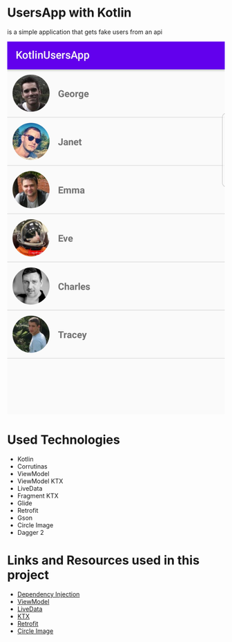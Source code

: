 # UsersApp with Kotlin
is a simple application that gets fake users from an api

![](images/screen_1.jpg)

# Used Technologies
- Kotlin
- Corrutinas
- ViewModel
- ViewModel KTX
- LiveData
- Fragment KTX
- Glide
- Retrofit
- Gson
- Circle Image
- Dagger 2

# Links and Resources used in this project
- [Dependency Injection](https://developer.android.com/training/dependency-injection)
- [ViewModel](https://developer.android.com/topic/libraries/architecture/viewmodel?gclid=CjwKCAjw1K75BRAEEiwAd41h1LoTioM8nkc1UQX5ISNi_TtEZKNjRkxhx1KfzAlBQvkLX56qvyvOXBoCdQMQAvD_BwE&gclsrc=aw.ds)
- [LiveData](https://developer.android.com/topic/libraries/architecture/livedata)
- [KTX](https://developer.android.com/kotlin/ktx)
- [Retrofit](https://square.github.io/retrofit/)
- [Circle Image](https://github.com/hdodenhof/CircleImageView)
